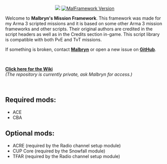 <p align="center">
  <img src="https://i.imgur.com/Lq5Do49.png">
  <a href="https://github.com/Malbryn/MalFramework/releases/tag/v1.08">
    <img src="https://img.shields.io/badge/Version-1.09BETA-brightgreen" alt="MalFramework Version">
  </a>
</p>

Welcome to **Malbryn's Mission Framework**. This framework was made for my Arma 3 scripted missions and it is based on some other Arma 3 mission frameworks and other scripts. Their original authors are credited in the script headers as well as in the Credits section in-game. This script library is compatible with both PvE and TvT missions.

If something is broken, contact **[Malbryn](https://www.fkgaming.eu/profile/4189-malbryn/)** or open a new issue on **[GitHub](https://github.com/Malbryn/MalFramework/issues)**.

</br>

**[Click here for the Wiki](https://github.com/Malbryn/MalFramework/wiki)**<br/>
*(The repository is currently private, ask Malbryn for access.)*<br/>

</br>

## Required mods:
 - ACE
 - CBA

## Optional mods:
 - ACRE (required by the Radio channel setup module)
 - CUP Core (required by the Snowfall module)
 - TFAR (required by the Radio channel setup module)
